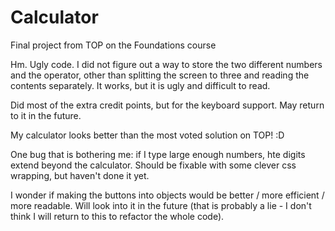 # Calculator
Final project from TOP on the Foundations course

Hm. Ugly code. I did not figure out a way to store the two different numbers and the operator, other than splitting the screen to three and reading the contents separately. It works, but it is ugly and difficult to read.

Did most of the extra credit points, but for the keyboard support. May return to it in the future.

My calculator looks better than the most voted solution on TOP! :D

One bug that is bothering me: if I type large enough numbers, hte digits extend beyond the calculator. Should be fixable with some clever css wrapping, but haven't done it yet.

I wonder if making the buttons into objects would be better / more efficient / more readable. Will look into it in the future (that is probably a lie - I don't think I will return to this to refactor the whole code).
